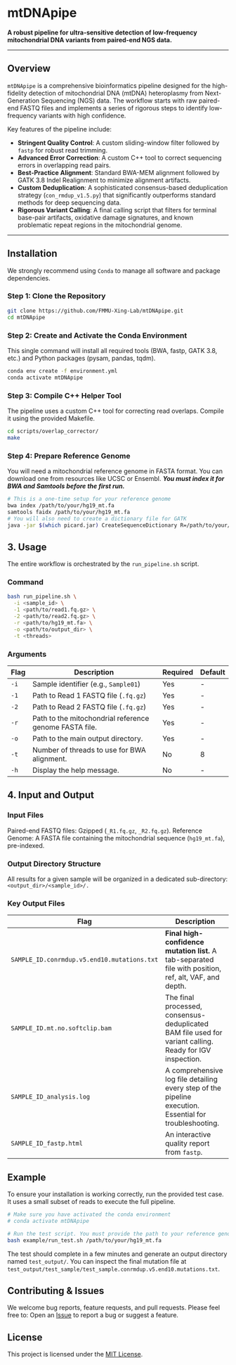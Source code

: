 # mtDNApipe
**A robust pipeline for ultra-sensitive detection of low-frequency mitochondrial DNA variants from paired-end NGS data.**

---

## Overview

`mtDNApipe` is a comprehensive bioinformatics pipeline designed for the high-fidelity detection of mitochondrial DNA (mtDNA) heteroplasmy from Next-Generation Sequencing (NGS) data. The workflow starts with raw paired-end FASTQ files and implements a series of rigorous steps to identify low-frequency variants with high confidence.

Key features of the pipeline include:
- **Stringent Quality Control**: A custom sliding-window filter followed by `fastp` for robust read trimming.
- **Advanced Error Correction**: A custom C++ tool to correct sequencing errors in overlapping read pairs.
- **Best-Practice Alignment**: Standard BWA-MEM alignment followed by GATK 3.8 Indel Realignment to minimize alignment artifacts.
- **Custom Deduplication**: A sophisticated consensus-based deduplication strategy (`con_rmdup_v1.5.py`) that significantly outperforms standard methods for deep sequencing data.
- **Rigorous Variant Calling**: A final calling script that filters for terminal base-pair artifacts, oxidative damage signatures, and known problematic repeat regions in the mitochondrial genome.

---

## Installation

We strongly recommend using `Conda` to manage all software and package dependencies.

### Step 1: Clone the Repository
```bash
git clone https://github.com/FMMU-Xing-Lab/mtDNApipe.git
cd mtDNApipe
```

### Step 2: Create and Activate the Conda Environment

This single command will install all required tools (BWA, fastp, GATK 3.8, etc.) and Python packages (pysam, pandas, tqdm).

```bash
conda env create -f environment.yml
conda activate mtDNApipe
 ```
    
    

### Step 3: Compile C++ Helper Tool
The pipeline uses a custom C++ tool for correcting read overlaps. Compile it using the provided Makefile.
```bash
cd scripts/overlap_corrector/
make
```


### Step 4:  Prepare Reference Genome
You will need a mitochondrial reference genome in FASTA format. You can download one from resources like UCSC or Ensembl. ***You must index it for BWA and Samtools before the first run.***
```bash
# This is a one-time setup for your reference genome
bwa index /path/to/your/hg19_mt.fa
samtools faidx /path/to/your/hg19_mt.fa
# You will also need to create a dictionary file for GATK
java -jar $(which picard.jar) CreateSequenceDictionary R=/path/to/your/hg19_mt.fa O=/path/to/your/hg19_mt.dict
```
   

## 3. Usage

The entire workflow is orchestrated by the `run_pipeline.sh` script.

### Command
```bash
bash run_pipeline.sh \
  -i <sample_id> \
  -1 <path/to/read1.fq.gz> \
  -2 <path/to/read2.fq.gz> \
  -r <path/to/hg19_mt.fa> \
  -o <path/to/output_dir> \
  -t <threads>
```

### Arguments
| Flag | Description | Required | Default |
| ----- | ----- | ----- | ----- |
| `-i` | Sample identifier (e.g., `Sample01`) | Yes | - |
| `-1` | Path to Read 1 FASTQ file (`.fq.gz`)| Yes | - |
| `-2` | Path to Read 2 FASTQ file (`.fq.gz`) | Yes | - |
| `-r` | Path to the mitochondrial reference genome FASTA file.	 | Yes | - |
| `-o` | Path to the main output directory. | Yes | - |
| `-t` | Number of threads to use for BWA alignment. | No | 8 |
| `-h` | Display the help message. | No | - |

## 4. Input and Output

### Input Files

Paired-end FASTQ files: Gzipped (`_R1.fq.gz`, `_R2.fq.gz`).
Reference Genome: A FASTA file containing the mitochondrial sequence (`hg19_mt.fa`), pre-indexed.

### Output Directory Structure
All results for a given sample will be organized in a dedicated sub-directory: `<output_dir>/<sample_id>/.`

### Key Output Files
| Flag | Description |
| ----- | ----- |
| `SAMPLE_ID.conrmdup.v5.end10.mutations.txt` | **Final high-confidence mutation list.** A tab-separated file with position, ref, alt, VAF, and depth. |
| `SAMPLE_ID.mt.no.softclip.bam` | The final processed, consensus-deduplicated BAM file used for variant calling. Ready for IGV inspection. |
| `SAMPLE_ID_analysis.log` | A comprehensive log file detailing every step of the pipeline execution. Essential for troubleshooting. |
| `SAMPLE_ID_fastp.html` | An interactive quality report from `fastp`. |

## Example
To ensure your installation is working correctly, run the provided test case. It uses a small subset of reads to execute the full pipeline.
```bash
# Make sure you have activated the conda environment
# conda activate mtDNApipe

# Run the test script. You must provide the path to your reference genome.
bash example/run_test.sh /path/to/your/hg19_mt.fa
```
The test should complete in a few minutes and generate an output directory named `test_output/`. You can inspect the final mutation file at `test_output/test_sample/test_sample.conrmdup.v5.end10.mutations.txt`.

## Contributing & Issues
We welcome bug reports, feature requests, and pull requests. Please feel free to:
Open an [Issue](https://github.com/FMMU-Xing-Lab/mtDNApipe/issues) to report a bug or suggest a feature.
    

## License
This project is licensed under the [MIT License](https://github.com/FMMU-Xing-Lab/mtDNApipe/blob/main/LICENSE).
